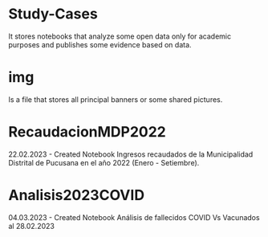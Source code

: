 # Study-Cases
It stores notebooks that analyze some open data only for academic purposes and publishes some evidence based on data.

# img
Is a file that stores all principal banners or some shared pictures.

# RecaudacionMDP2022
22.02.2023 - Created Notebook
Ingresos recaudados de la Municipalidad Distrital de Pucusana en el año 2022 (Enero - Setiembre).

# Analisis2023COVID
04.03.2023 - Created Notebook
Análisis de fallecidos COVID Vs Vacunados al 28.02.2023
